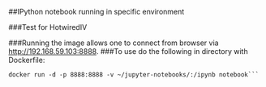 ##IPython notebook running in specific environment

###Test for HotwiredIV

###Running the image allows one to connect from browser via http://192.168.59.103:8888.
###To use do the following in directory with Dockerfile:

```docker build -t notebook .
docker run -d -p 8888:8888 -v ~/jupyter-notebooks/:/ipynb notebook```
 
